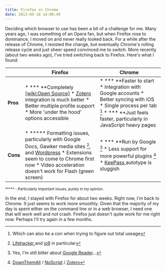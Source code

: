 ```yaml
---
title: Firefox vs Chrome
date: 2013-05-18 14:00:49
---
```

Deciding which browser to use has been a bit of a challenge for me. Many years ago, I was something of an Opera fan, but when Firefox rose to dominance, I moved on and never really looked back. For a while after the release of Chrome, I resisted the change, but eventually Chrome's rolling release cycle and just sheer speed convinced me to switch. More recently (about two weeks ago), I've tried switching back to Firefox. Here's what I found:

<!--more-->


|          |                                                                                                                                                                     **Firefox**                                                                                                                                                                     |                                                                                                                                                                                                                                                             **Chrome**                                                                                                                                                                                                                                                             |
|----------|-----------------------------------------------------------------------------------------------------------------------------------------------------------------------------------------------------------------------------------------------------------------------------------------------------------------------------------------------------|------------------------------------------------------------------------------------------------------------------------------------------------------------------------------------------------------------------------------------------------------------------------------------------------------------------------------------------------------------------------------------------------------------------------------------------------------------------------------------------------------------------------------------|
| **Pros** |                                                                         * *** **Completely [[wiki:Open Source]]() * [Zotero](https://www.zotero.org/ "Zotero") integration is much better * Better multiple profile support * More 'under the hood' options accessible                                                                         |                                                                                                                                     * *** **Faster to start * Integration with Google accounts * Better syncing with iOS * Single process per tab [^1] * *** **Just feels faster, particularly in JavaScript heavy pages                                                                                                                                      |
| **Cons** | * ***** Formatting issues, particularly with Google Docs, Gawker media sites [^2], and [Wordpress](http://wordpress.com/ "Wordpress") * Extensions seem to come to Chrome first now * Video acceleration doesn't work for Flash (green screen) | * *** **Run by Google [^3] * Less support for more powerful plugins [^4] * [KeePass ](http://keepass.info/ "KeePass Password Safe")autotype is sluggish |

<span style="font-size: smaller;">***** - Particularly important issues, purely in my opinion.</span>

In the end, I stayed with Firefox for about two weeks. Right now, I'm back to Chrome. It just seems to work more smoothly. Given that the majority of my day is spent either on the command line or in a web browser, I need one that will work well and not crash. Firefox just doesn't quite work for me right now. Perhaps I'll try again in a few months.

[^1]: Which can also be a con when trying to figure out total useage
[^2]: [Lifehacker ](http://lifehacker.com "Lifehacker")and [io9](http://io9.com "io9") in particular
[^3]: Yes, I'm still bitter about [Google Reader](https://www.google.com/reader/view/ "R.I.P. Google Reader :\(")...
[^4]: [DownThemAll](https://addons.mozilla.org/en-US/firefox/addon/downthemall/ "DownThemAll for Firefox") / [NoScript](https://addons.mozilla.org/en-us/firefox/addon/noscript/ "NoScript for Firefox") / [Zotero](https://www.zotero.org/ "Zotero")